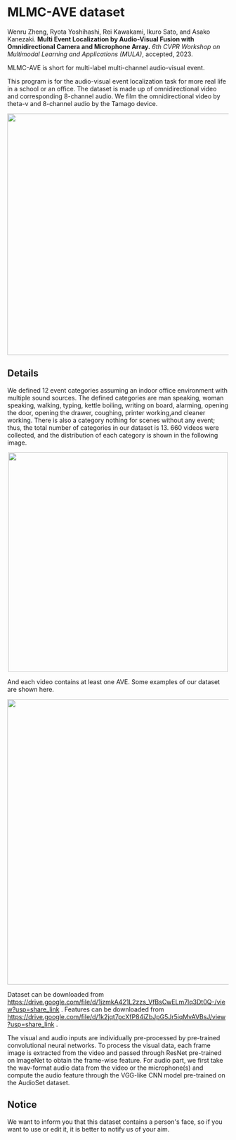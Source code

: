 # MLMC-AVE dataset

Wenru Zheng, Ryota Yoshihashi, Rei Kawakami, Ikuro Sato, and Asako Kanezaki.
**Multi Event Localization by Audio-Visual Fusion with Omnidirectional Camera and Microphone Array.**
*6th CVPR Workshop on Multimodal Learning and Applications (MULA)*, accepted, 2023.

MLMC-AVE is short for multi-label multi-channel audio-visual event.

This program is for the audio-visual event localization task for more real life in a school or an office. The dataset is made up of omnidirectional video and corresponding 8-channel audio. We film the omnidirectional video by theta-v and 8-channel audio by the Tamago device.
<div align=center><img width="550" src="https://github.com/zwr17/Multi-Event-Localization-by-Audio-Visual-Fusion-with-Omnidirectional-Camera-and-Microphone-Array/blob/main/device_dataset.png"/></div>

## Details
We defined 12 event categories assuming an indoor office environment with multiple sound sources. The defined categories are
man speaking, woman speaking, walking, typing, kettle boiling, writing on board, alarming, opening the door, opening the drawer, coughing, printer working,and cleaner working. There is also a category nothing for scenes without any event; thus, the total number of categories in our dataset is 13. 660 videos were collected, and the distribution of each category is shown in the following image. 
<div align=center><img width="500" src="https://github.com/zwr17/Multi-Event-Localization-by-Audio-Visual-Fusion-with-Omnidirectional-Camera-and-Microphone-Array/blob/main/category_distri.png"/></div>

And each video contains at least one AVE. Some examples of our dataset are shown here.
<div align=center><img width="650" src="https://github.com/zwr17/Multi-Event-Localization-by-Audio-Visual-Fusion-with-Omnidirectional-Camera-and-Microphone-Array/blob/main/example.png"/></div>

Dataset can be downloaded from https://drive.google.com/file/d/1jzmkA421L2zzs_VfBsCwELm7lq3Dt0Q-/view?usp=share_link . 
Features can be downloaded from https://drive.google.com/file/d/1k2jqt7pcXfP84iZbJpG5Jr5iqMvAVBsJ/view?usp=share_link .

The visual and audio inputs are individually pre-processed by pre-trained convolutional neural networks. To process the visual data, each frame image is extracted from the video and passed through ResNet pre-trained on ImageNet to obtain the frame-wise feature. For audio part, we first take the wav-format audio data from the video or the microphone(s) and compute the audio feature through the VGG-like CNN model pre-trained on the AudioSet dataset.

## Notice
We want to inform you that this dataset contains a person's face, so if you want to use or edit it, it is better to notify us of your aim.


